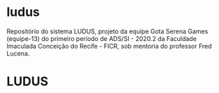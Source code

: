 # ludus
Repositório do sistema LUDUS, projeto da equipe Gota Serena Games (equipe-13) do primeiro período de ADS/SI - 2020.2 da Faculdade Imaculada Conceição do Recife - FICR, sob mentoria do professor Fred Lucena.

<h1>LUDUS</h1>
